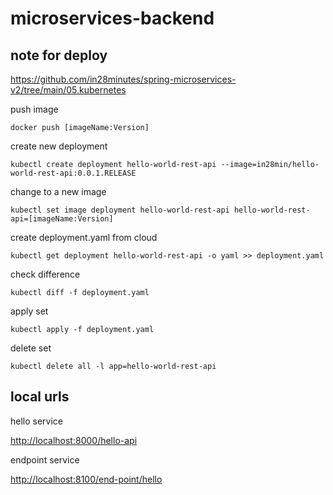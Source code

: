# microservices-backend

## note for deploy

<https://github.com/in28minutes/spring-microservices-v2/tree/main/05.kubernetes>

push image

`docker push [imageName:Version]`

create new deployment

`kubectl create deployment hello-world-rest-api --image=in28min/hello-world-rest-api:0.0.1.RELEASE`

change to a new image

`kubectl set image deployment hello-world-rest-api hello-world-rest-api=[imageName:Version]`

create deployment.yaml from cloud

`kubectl get deployment hello-world-rest-api -o yaml >> deployment.yaml`

check difference

`kubectl diff -f deployment.yaml`

apply set

`kubectl apply -f deployment.yaml`

delete set

`kubectl delete all -l app=hello-world-rest-api`

## local urls

hello service

<http://localhost:8000/hello-api>

endpoint service

<http://localhost:8100/end-point/hello>
